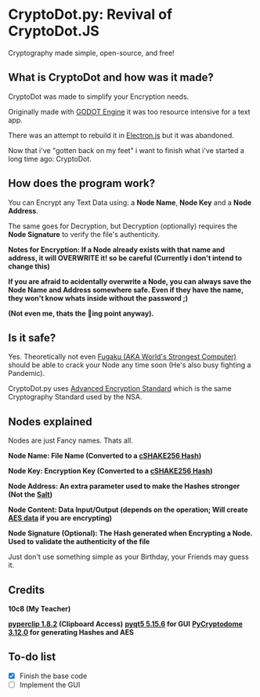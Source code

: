 # CryptoDot.py: Revival of CryptoDot.JS

Cryptography made simple, open-source, and free!

## What is CryptoDot and how was it made?
CryptoDot was made to simplify your Encryption needs.

Originally made with [GODOT Engine](https://godotengine.org/) it was too resource intensive for a text app.

There was an attempt to rebuild it in [Electron.js](https://en.wikipedia.org/wiki/Electron_(software_framework)) but it was abandoned.

Now that i've "gotten back on my feet" i want to finish what i've started a long time ago: CryptoDot.

## How does the program work?
You can Encrypt any Text Data using: a **Node Name**, **Node Key** and a **Node Address**.

The same goes for Decryption, but Decryption (optionally) requires the **Node Signature** to verify the file's authenticity.

**Notes for Encryption: If a Node already exists with that name and address, it will OVERWRITE it! so be careful (Currently i don't intend to change this)**

**If you are afraid to acidentally overwrite a Node, you can always save the Node Name and Address somewhere safe. Even if they have the name, they won't know whats inside without the password ;)**

**(Not even me, thats the 🦆ing point anyway).**

## Is it safe?
Yes. Theoretically not even [Fugaku (AKA World's Strongest Computer)](https://www.bbc.com/news/world-asia-53147684#:~:text=The%20newly%20crowned%20world's%20fastest,IBM%20machine%20in%20the%20US.) should be able to crack your Node any time soon (He's also busy fighting a Pandemic).

CryptoDot.py uses [Advanced Encryption Standard](https://en.wikipedia.org/wiki/Advanced_Encryption_Standard) which is the same Cryptography Standard used by the NSA.

## Nodes explained
Nodes are just Fancy names. Thats all.

**Node Name: File Name (Converted to a [cSHAKE256 Hash](https://www.pycryptodome.org/en/latest/src/hash/cshake256.html))**

**Node Key: Encryption Key (Converted to a [cSHAKE256 Hash](https://www.pycryptodome.org/en/latest/src/hash/cshake256.html))**

**Node Address: An extra parameter used to make the Hashes stronger (Not the [Salt](https://en.wikipedia.org/wiki/Salt_(cryptography)))**

**Node Content: Data Input/Output (depends on the operation; Will create [AES data](https://en.wikipedia.org/wiki/Advanced_Encryption_Standard) if you are encrypting)**

**Node Signature (Optional): The Hash generated when Encrypting a Node. Used to validate the authenticity of the file**

Just don't use something simple as your Birthday, your Friends may guess it.

## Credits
**10c8 (My Teacher)**

**[pyperclip 1.8.2](https://pypi.org/project/pyperclip/) (Clipboard Access)**
**[pyqt5 5.15.6](https://pypi.org/project/PyQt5/) for GUI**
**[PyCryptodome 3.12.0](https://pypi.org/project/pycryptodome/) for generating Hashes and AES**

## To-do list
- [X] Finish the base code
- [ ] Implement the GUI
